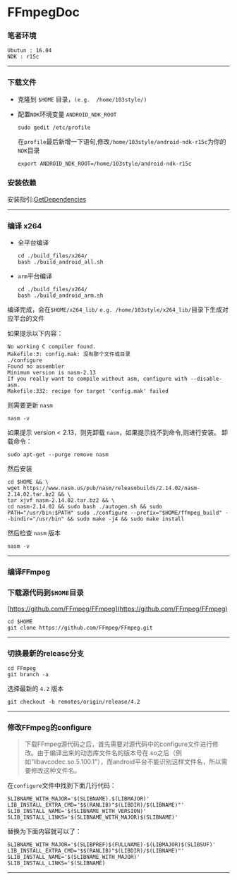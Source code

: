 # FFmpegDoc

### 笔者环境
```
Ubutun : 16.04
NDK : r15c
```

---

### 下载文件

* 克隆到 `$HOME` 目录，`(e.g.  /home/103style/)`

* 配置`NDK`环境变量 `ANDROID_NDK_ROOT`
  ```
  sudo gedit /etc/profile
  ```

  在`profile`最后新增一下语句,修改`/home/103style/android-ndk-r15c`为你的`NDK`目录
  ```
  export ANDROID_NDK_ROOT=/home/103style/android-ndk-r15c
  ```

### 安装依赖

安装指引:[GetDependencies](https://github.com/103style/FFmpegDoc/blob/master/GetDependencies.md)

---

### 编译 x264
* 全平台编译
  ```
  cd ./build_files/x264/
  bash ./build_android_all.sh 
  ```
  
* `arm`平台编译
  ```
  cd ./build_files/x264/
  bash ./build_android_arm.sh 
  ```
  
编译完成，会在`$HOME/x264_lib/` `e.g. /home/103style/x264_lib/`目录下生成对应平台的文件


如果提示以下内容：
```
No working C compiler found.
Makefile:3: config.mak: 没有那个文件或目录
./configure
Found no assembler
Minimum version is nasm-2.13
If you really want to compile without asm, configure with --disable-asm.
Makefile:332: recipe for target 'config.mak' failed
```
则需要更新 `nasm`
```
nasm -v
```
如果提示 version < 2.13，则先卸载 `nasm`，如果提示找不到命令,则进行安装。
卸载命令：
```
sudo apt-get --purge remove nasm
```

然后安装
```
cd $HOME && \
wget https://www.nasm.us/pub/nasm/releasebuilds/2.14.02/nasm-2.14.02.tar.bz2 && \
tar xjvf nasm-2.14.02.tar.bz2 && \
cd nasm-2.14.02 && sudo bash ./autogen.sh && sudo PATH="/usr/bin:$PATH" sudo ./configure --prefix="$HOME/ffmpeg_build" --bindir="/usr/bin" && sudo make -j4 && sudo make install
```

然后检查 `nasm` 版本
```
nasm -v
```



---

### 编译FFmpeg

### 下载源代码到`$HOME`目录
[https://github.com/FFmpeg/FFmpeg](https://github.com/FFmpeg/FFmpeg)
```
cd $HOME
git clone https://github.com/FFmpeg/FFmpeg.git
```

---

### 切换最新的release分支
```
cd FFmpeg
git branch -a
```
选择最新的 `4.2` 版本
```
git checkout -b remotes/origin/release/4.2
```

---

### 修改FFmpeg的configure
>下载FFmpeg源代码之后，首先需要对源代码中的configure文件进行修改。由于编译出来的动态库文件名的版本号在.so之后（例如“libavcodec.so.5.100.1”），而android平台不能识别这样文件名，所以需要修改这种文件名。

在`configure`文件中找到下面几行代码：
```
SLIBNAME_WITH_MAJOR='$(SLIBNAME).$(LIBMAJOR)'
LIB_INSTALL_EXTRA_CMD='$$(RANLIB)"$(LIBDIR)/$(LIBNAME)"'
SLIB_INSTALL_NAME='$(SLIBNAME_WITH_VERSION)'
SLIB_INSTALL_LINKS='$(SLIBNAME_WITH_MAJOR)$(SLIBNAME)'
```
替换为下面内容就可以了：
```
SLIBNAME_WITH_MAJOR='$(SLIBPREF)$(FULLNAME)-$(LIBMAJOR)$(SLIBSUF)'
LIB_INSTALL_EXTRA_CMD='$$(RANLIB)"$(LIBDIR)/$(LIBNAME)"'
SLIB_INSTALL_NAME='$(SLIBNAME_WITH_MAJOR)'
SLIB_INSTALL_LINKS='$(SLIBNAME)
```

---

